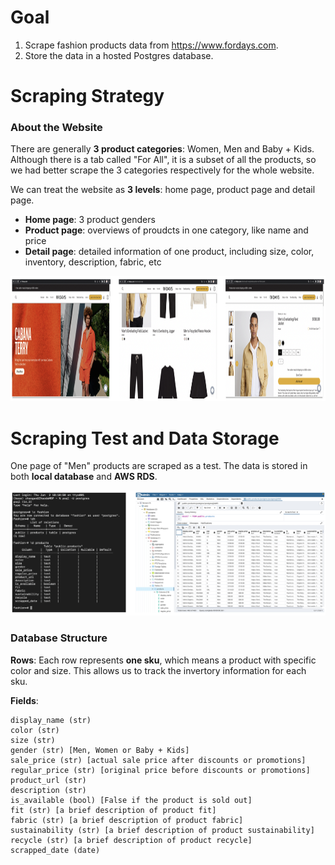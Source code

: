# Goal
1. Scrape fashion products data from https://www.fordays.com.
2. Store the data in a hosted Postgres database.

# Scraping Strategy
### About the Website
There are generally **3 product categories**: Women, Men and Baby + Kids. Although there is a tab called "For All", it is a subset of all the products, so we had better scrape the 3 categories respectively for the whole website.

We can treat the website as **3 levels**: home page, product page and detail page. 
- **Home page**: 3 product genders
- **Product page**: overviews of proudcts in one category, like name and price
- **Detail page**: detailed information of one product, including size, color, inventory, description, fabric, etc

<img src="images/website pages.png" width="1000" height="200">

# Scraping Test and Data Storage
One page of "Men" products are scraped as a test. The data is stored in both **local database** and **AWS RDS**.

<img src="images/AWS RDS & Local DB.png" width="600" height="200">

### Database Structure
**Rows**: Each row represents **one sku**, which means a product with specific color and size. This allows us to track the invertory information for each sku. 

**Fields**:
```
display_name (str)
color (str)
size (str)
gender (str) [Men, Women or Baby + Kids]
sale_price (str) [actual sale price after discounts or promotions]
regular_price (str) [original price before discounts or promotions]
product_url (str)
description (str)
is_available (bool) [False if the product is sold out]
fit (str) [a brief description of product fit]
fabric (str) [a brief description of product fabric]
sustainability (str) [a brief description of product sustainability]
recycle (str) [a brief description of product recycle]
scrapped_date (date)
```
